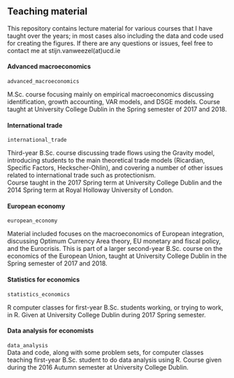 ## Teaching material

This repository contains lecture material for various courses that I have taught over the years; in most cases also including the data and code used for creating the figures. 
If there are any questions or issues, feel free to contact me at stijn.vanweezel(at)ucd.ie

#### Advanced macroeconomics
`advanced_macroeconomics`<br>

M.Sc. course focusing mainly on empirical macroeconomics discussing identification, growth accounting, VAR models, and DSGE models. 
Course taught at University College Dublin in the Spring semester of 2017 and 2018. 

#### International trade
`international_trade`<br>

Third-year B.Sc. course discussing trade flows using the Gravity model, introducing students to the main theoretical trade models (Ricardian, Specific Factors, Heckscher-Ohlin), and covering a number of other issues related to international trade such as protectionism.<br>
Course taught in the 2017 Spring term at University College Dublin and the 2014 Spring term at Royal Holloway University of London. 

#### European economy
`european_economy`<br>

Material included focuses on the macroeconomics of European integration, discussing Optimum Currency Area theory, EU monetary and fiscal policy, and the Eurocrisis. This is part of a larger second-year B.Sc. course on the economics of the European Union, taught at University College Dublin in the Spring semester of 2017 and 2018. 

#### Statistics for economics
`statistics_economics`<br>

R computer classes for first-year B.Sc. students working, or trying to work, in R. 
Given at University College Dublin during 2017 Spring semester. 


#### Data analysis for economists
`data_analysis`<br>
Data and code, along with some problem sets, for computer classes teaching first-year B.Sc. student to do data analysis using R. 
Course given during the 2016 Autumn semester at University College Dublin.


